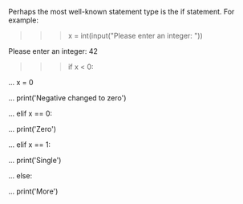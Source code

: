 Perhaps the most well-known statement type is the if statement. For example:



>>>

>>> x = int(input("Please enter an integer: "))

Please enter an integer: 42

>>> if x < 0:

...     x = 0

...     print('Negative changed to zero')

... elif x == 0:

...     print('Zero')

... elif x == 1:

...     print('Single')

... else:

...     print('More')
